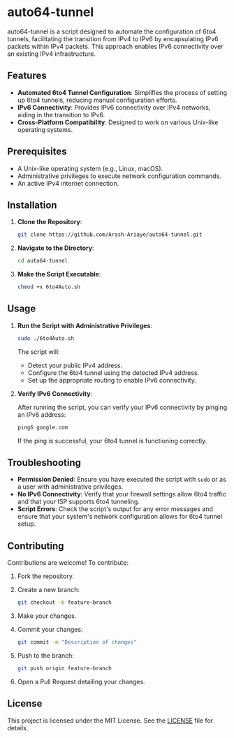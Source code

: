 # auto64-tunnel

auto64-tunnel is a script designed to automate the configuration of 6to4 tunnels, facilitating the transition from IPv4 to IPv6 by encapsulating IPv6 packets within IPv4 packets. This approach enables IPv6 connectivity over an existing IPv4 infrastructure.

## Features

- **Automated 6to4 Tunnel Configuration**: Simplifies the process of setting up 6to4 tunnels, reducing manual configuration efforts.
- **IPv6 Connectivity**: Provides IPv6 connectivity over IPv4 networks, aiding in the transition to IPv6.
- **Cross-Platform Compatibility**: Designed to work on various Unix-like operating systems.

## Prerequisites

- A Unix-like operating system (e.g., Linux, macOS).
- Administrative privileges to execute network configuration commands.
- An active IPv4 internet connection.

## Installation

1. **Clone the Repository**:

   ```bash
   git clone https://github.com/Arash-Ariaye/auto64-tunnel.git
   ```

2. **Navigate to the Directory**:

   ```bash
   cd auto64-tunnel
   ```

3. **Make the Script Executable**:

   ```bash
   chmod +x 6to4Auto.sh
   ```

## Usage

1. **Run the Script with Administrative Privileges**:

   ```bash
   sudo ./6to4Auto.sh
   ```

   The script will:

   - Detect your public IPv4 address.
   - Configure the 6to4 tunnel using the detected IPv4 address.
   - Set up the appropriate routing to enable IPv6 connectivity.

2. **Verify IPv6 Connectivity**:

   After running the script, you can verify your IPv6 connectivity by pinging an IPv6 address:

   ```bash
   ping6 google.com
   ```

   If the ping is successful, your 6to4 tunnel is functioning correctly.

## Troubleshooting

- **Permission Denied**: Ensure you have executed the script with `sudo` or as a user with administrative privileges.
- **No IPv6 Connectivity**: Verify that your firewall settings allow 6to4 traffic and that your ISP supports 6to4 tunneling.
- **Script Errors**: Check the script's output for any error messages and ensure that your system's network configuration allows for 6to4 tunnel setup.

## Contributing

Contributions are welcome! To contribute:

1. Fork the repository.
2. Create a new branch:

   ```bash
   git checkout -b feature-branch
   ```

3. Make your changes.
4. Commit your changes:

   ```bash
   git commit -m "Description of changes"
   ```

5. Push to the branch:

   ```bash
   git push origin feature-branch
   ```

6. Open a Pull Request detailing your changes.

## License

This project is licensed under the MIT License. See the [LICENSE](LICENSE) file for details.
